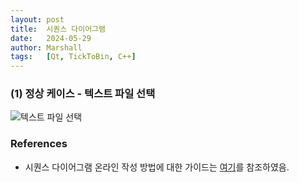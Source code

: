 ```yaml
---
layout: post
title:  시퀀스 다이어그램
date:   2024-05-29 
author: Marshall
tags:   [Qt, TickToBin, C++]
---
```


### (1) 정상 케이스 - 텍스트 파일 선택

![텍스트 파일 선택](https://teammtc.github.io/assets/images/diagram/select_txt.png)

### References
* 시퀀스 다이어그램 온라인 작성 방법에 대한 가이드는 [여기](https://sequencediagram.org/instructions.html)를 참조하였음.


